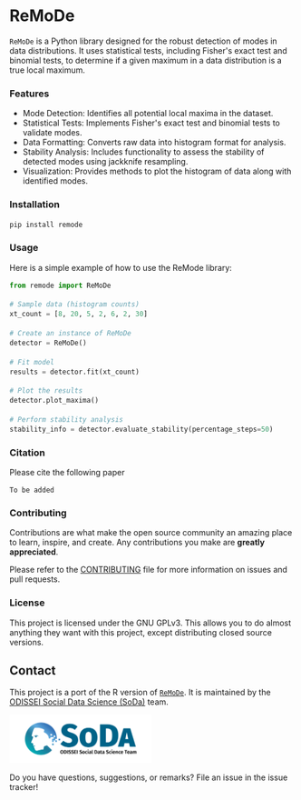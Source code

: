 # ReMoDe

`ReMoDe` is a Python library designed for the robust detection of modes in data distributions. It uses statistical tests, including Fisher's exact test and binomial tests, to determine if a given maximum in a data distribution is a true local maximum.

### Features
- Mode Detection: Identifies all potential local maxima in the dataset.
- Statistical Tests: Implements Fisher's exact test and binomial tests to validate modes.
- Data Formatting: Converts raw data into histogram format for analysis.
- Stability Analysis: Includes functionality to assess the stability of detected modes using jackknife resampling.
- Visualization: Provides methods to plot the histogram of data along with identified modes.

### Installation

```bash
pip install remode
```

### Usage

Here is a simple example of how to use the ReMode library:

```python
from remode import ReMoDe

# Sample data (histogram counts)
xt_count = [8, 20, 5, 2, 6, 2, 30]

# Create an instance of ReMoDe
detector = ReMoDe()

# Fit model
results = detector.fit(xt_count)

# Plot the results
detector.plot_maxima()

# Perform stability analysis
stability_info = detector.evaluate_stability(percentage_steps=50)

```


### Citation

Please cite the following paper
```
To be added
```

### Contributing

Contributions are what make the open source community an amazing place
to learn, inspire, and create. Any contributions you make are **greatly
appreciated**.

Please refer to the
[CONTRIBUTING](https://github.com/sodascience/remode/blob/main/CONTRIBUTING.md)
file for more information on issues and pull requests.


### License

This project is licensed under the GNU GPLv3. This allows you to do almost anything they want with this project, except distributing closed source versions. 


## Contact

This project is a port of the R version of [`ReMoDe`](https://github.com/hvdmaas/remode). It is maintained by the [ODISSEI Social Data
Science (SoDa)](https://odissei-data.nl/nl/soda/) team.

<img src="soda_logo.png" alt="SoDa logo" width="250px"/>

Do you have questions, suggestions, or remarks? File an issue in the issue
tracker!
